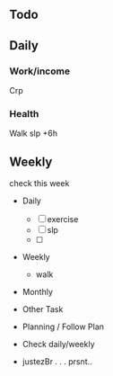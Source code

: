 
## Todo
## Daily
### Work/income
Crp
### Health
Walk
slp +6h
## Weekly
check this week


- Daily
  - [ ] exercise
  - [ ] slp
  - [ ] 
- Weekly
  - walk
- Monthly

- Other Task

* Planning / Follow Plan
* Check daily/weekly


* justezBr . . . prsnt..
